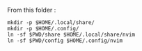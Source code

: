 
From this folder :

```
mkdir -p $HOME/.local/share/
mkdir -p $HOME/.config/
ln -sf $PWD/share $HOME/.local/share/nvim
ln -sf $PWD/config $HOME/.config/nvim
```
